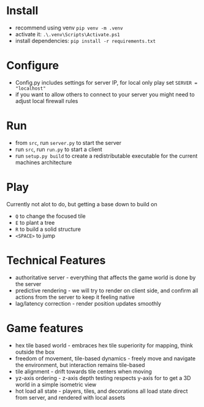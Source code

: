 # Install
- recommend using venv `pip venv -m .venv`
- activate it: `.\.venv\Scripts\Activate.ps1`
- install dependencies: `pip install -r requirements.txt`

# Configure
- Config.py includes settings for server IP, for local only play set `SERVER = "localhost"`
- if you want to allow others to connect to your server you might need to adjust local firewall rules

# Run
- from `src`, run `server.py` to start the server
- run `src`, run `run.py` to start a client
- run `setup.py build` to create a redistributable executable for the current machines architecture

# Play
Currently not alot to do, but getting a base down to build on
- `Q` to change the focused tile
- `E` to plant a tree
- `R` to build a solid structure
- `<SPACE>` to jump

# Technical Features
- authoritative server - everything that affects the game world is done by the server
- predictive rendering - we will try to render on client side, and confirm all actions from the server to keep it feeling native
- lag/latency correction - render position updates smoothly

# Game features
- hex tile based world - embraces hex tile superiority for mapping, think outside the box
- freedom of movement, tile-based dynamics - freely move and navigate the environment, but interaction remains tile-based
- tile alignment - drift towards tile centers when moving
- yz-axis ordering - z-axis depth testing respects y-axis for to get a 3D world in a simple isometric view
- hot load all state - players, tiles, and decorations all load state direct from server, and rendered with local assets
